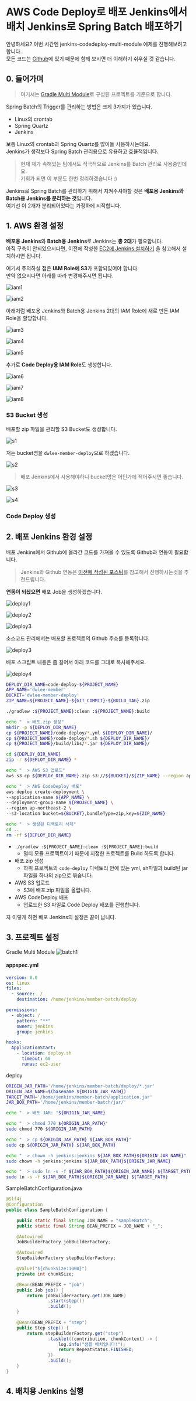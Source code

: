# AWS Code Deploy로 배포 Jenkins에서 배치 Jenkins로 Spring Batch 배포하기

안녕하세요? 이번 시간엔 jenkins-codedeploy-multi-module 예제를 진행해보려고 합니다.  
모든 코드는 [Github](https://github.com/jojoldu/jenkins-codedeploy-multi-module)에 있기 때문에 함께 보시면 더 이해하기 쉬우실 것 같습니다.  


## 0. 들어가며

> 여기서는 [Gradle Multi Module](http://jojoldu.tistory.com/123)로 구성된 프로젝트를 기준으로 합니다.  

Spring Batch의 Trigger를 관리하는 방법은 크게 3가지가 있습니다.

* Linux의 crontab
* Spring Quartz
* Jenkins

보통 Linux의 crontab과 Spring Quartz를 많이들 사용하시는데요.  
Jenkins가 생각보다 Spring Batch 관리용으로 유용하고 효율적입니다.  

> 현재 제가 속해있는 팀에서도 적극적으로 Jenkins를 Batch 관리로 사용중인데요.  
기회가 되면 이 부분도 한번 정리하겠습니다 :)

Jenkins로 Spring Batch를 관리하기 위해서 지켜주셔야할 것은 **배포용 Jenkins와 Batch용 Jenkins를 분리하는 것**입니다.  
여기선 이 2개가 분리되어있다는 가정하에 시작합니다.  

## 1. AWS 환경 설정

**배포용 Jenkins**와 **Batch용 Jenkins**로 Jenkins는 **총 2대**가 필요합니다.  
아직 구축이 안되있으시다면, 이전에 작성한 [EC2에 Jenkins 설치하기](http://jojoldu.tistory.com/290) 을 참고해서 설치하시면 됩니다.  
  
여기서 주의하실 점은 **IAM Role에 S3**가 포함되있어야 합니다.  
만약 없으시다면 아래를 따라 변경해주시면 됩니다.

![iam1](./images/iam1.png)

![iam2](./images/iam2.png)

아래처럼 배포용 Jenkins와 Batch용 Jenkins 2대의 IAM Role에 새로 만든 IAM Role을 할당합니다.

![iam3](./images/iam3.png)

![iam4](./images/iam4.png)

![iam5](./images/iam5.png)

추가로 **Code Deploy용 IAM Role**도 생성합니다.

![iam6](./images/iam6.png)

![iam7](./images/iam7.png)

![iam8](./images/iam8.png)


### S3 Bucket 생성

배포할 zip 파일을 관리할 S3 Bucket도 생성합니다.

![s1](./images/s1.png)

저는 bucket명을 ```dwlee-member-deploy```으로 하겠습니다.

![s2](./images/s2.png)

> 배포 Jenkins에서 사용해야하니 bucket명은 어딘가에 적어주시면 좋습니다.

![s3](./images/s3.png)

![s4](./images/s4.png)


### Code Deploy 생성

## 2. 배포 Jenkins 환경 설정

배포 Jenkins에서 Github에 올라간 코드를 가져올 수 있도록 Github과 연동이 필요합니다.  
> Jenkins와 Github 연동은 [이전에 작성된 포스팅](http://jojoldu.tistory.com/291)를 참고해서 진행하시는것을 추천드립니다.

**연동이 되셨으면** 배포 Job을 생성하겠습니다.

![deploy1](./images/deploy1.png)

![deploy2](./images/deploy2.png)

![deploy3](./images/deploy3.png)

소스코드 관리에서는 배포할 프로젝트의 Github 주소를 등록합니다.

![deploy3](./images/deploy4.png)

배포 스크립트 내용은 좀 길어서 아래 코드를 그대로 복사해주세요.

![deploy4](./images/deploy5.png)

```bash
DEPLOY_DIR_NAME=code-deploy-${PROJECT_NAME}
APP_NAME='dwlee-member'
BUCKET='dwlee-member-deploy'
ZIP_NAME=${PROJECT_NAME}-${GIT_COMMIT}-${BUILD_TAG}.zip

./gradlew :${PROJECT_NAME}:clean :${PROJECT_NAME}:build

echo "	> 배포.zip 생성"
mkdir -p ${DEPLOY_DIR_NAME}
cp ${PROJECT_NAME}/code-deploy/*.yml ${DEPLOY_DIR_NAME}/
cp ${PROJECT_NAME}/code-deploy/*.sh ${DEPLOY_DIR_NAME}/
cp ${PROJECT_NAME}/build/libs/*.jar ${DEPLOY_DIR_NAME}/

cd ${DEPLOY_DIR_NAME}
zip -r ${DEPLOY_DIR_NAME} *

echo "	> AWS S3 업로드"
aws s3 cp ${DEPLOY_DIR_NAME}.zip s3://${BUCKET}/${ZIP_NAME} --region ap-northeast-2

echo "	> AWS CodeDeploy 배포"
aws deploy create-deployment \
--application-name ${APP_NAME} \
--deployment-group-name ${PROJECT_NAME} \
--region ap-northeast-2 \
--s3-location bucket=${BUCKET},bundleType=zip,key=${ZIP_NAME}

echo "	> 생성된 디렉토리 삭제"
cd ..
rm -rf ${DEPLOY_DIR_NAME}
```

* ```./gradlew :${PROJECT_NAME}:clean :${PROJECT_NAME}:build```
    * 멀티 모듈 프로젝트이기 때문에 지정한 프로젝트를 Build 하도록 합니다.
* 배포.zip 생성
    * 하위 프로젝트의 ```code-deploy``` 디렉토리 안에 있는 yml, sh파일과 build된 jar파일을 하나의 zip으로 묶습니다.
* AWS S3 업로드
    * S3에 배포.zip 파일을 올립니다.
* AWS CodeDeploy 배포
    * 업로드한 S3 파일로 Code Deploy 배포를 진행합니다.

자 이렇게 하면 배포 Jenkins의 설정은 끝이 납니다.

## 3. 프로젝트 설정

Gradle Multi Module 
![batch1](./images/batch1.png)

#### appspec.yml

```yaml
version: 0.0
os: linux
files:
  - source:  /
    destination: /home/jenkins/member-batch/deploy

permissions:
  - object: /
    pattern: "**"
    owner: jenkins
    group: jenkins

hooks:
  ApplicationStart:
    - location: deploy.sh
      timeout: 60
      runas: ec2-user
```

deploy

```bash
ORIGIN_JAR_PATH='/home/jenkins/member-batch/deploy/*.jar'
ORIGIN_JAR_NAME=$(basename ${ORIGIN_JAR_PATH})
TARGET_PATH='/home/jenkins/member-batch/application.jar'
JAR_BOX_PATH='/home/jenkins/member-batch/jar/'

echo "  > 배포 JAR: "${ORIGIN_JAR_NAME}

echo "  > chmod 770 ${ORIGIN_JAR_PATH}"
sudo chmod 770 ${ORIGIN_JAR_PATH}

echo "  > cp ${ORIGIN_JAR_PATH} ${JAR_BOX_PATH}"
sudo cp ${ORIGIN_JAR_PATH} ${JAR_BOX_PATH}

echo "  > chown -h jenkins:jenkins ${JAR_BOX_PATH}${ORIGIN_JAR_NAME}"
sudo chown -h jenkins:jenkins ${JAR_BOX_PATH}${ORIGIN_JAR_NAME}

echo "  > sudo ln -s -f ${JAR_BOX_PATH}${ORIGIN_JAR_NAME} ${TARGET_PATH}"
sudo ln -s -f ${JAR_BOX_PATH}${ORIGIN_JAR_NAME} ${TARGET_PATH}
```

SampleBatchConfiguration.java

```java
@Slf4j
@Configuration
public class SampleBatchConfiguration {

    public static final String JOB_NAME = "sampleBatch";
    public static final String BEAN_PREFIX = JOB_NAME + "_";

    @Autowired
    JobBuilderFactory jobBuilderFactory;

    @Autowired
    StepBuilderFactory stepBuilderFactory;

    @Value("${chunkSize:1000}")
    private int chunkSize;

    @Bean(BEAN_PREFIX + "job")
    public Job job() {
        return jobBuilderFactory.get(JOB_NAME)
                .start(step())
                .build();
    }

    @Bean(BEAN_PREFIX + "step")
    public Step step() {
        return stepBuilderFactory.get("step")
                .tasklet((contribution, chunkContext) -> {
                    log.info("샘플 배치입니다!");
                    return RepeatStatus.FINISHED;
                })
                .build();
    }
}
```

## 4. 배치용 Jenkins 실행
